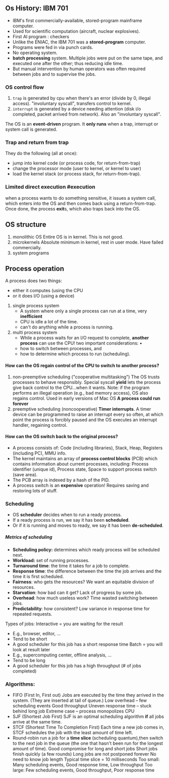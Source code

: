 ## Os History: IBM 701
- IBM's first commercially-available, stored-program mainframe computer.
- Used for scientific computation (aircraft, nuclear explosives).
- First AI program : checkers
- Unlike the ENIAC, the IBM 701 was a **stored-program** computer. 
- Programs were fed in via punch cards. 
- No operating system.
- **batch processing** system. Multiple jobs were put on the same tape, and executed one after the other; thus reducing idle time.
- But manual intervention by human operators was often required between jobs and to supervise the jobs.

### OS control flow
1. `trap` is generated by cpu when there's an error (divide by 0, illegal access). "involuntary syscall", transfers control to kernel.
2. `interrupt` is generated by a device needing attention (disk i/o completed, packet arrived from network). Also an "involuntary syscall".

The OS is an **event-driven** program. It **only runs** when a trap, interrupt or system call is generated.

### Trap and return from trap
They do the following (all at once):
- jump into kernel code (or process code, for return-from-trap) 
- change the processor mode (user to kernel, or kernel to user) 
- load the kernel stack (or process stack, for return-from-trap).

### Limited direct execution #execution 
when a process wants to do something sensitive, it issues a system call, which enters into the OS and then comes back using a return-from-trap. Once done, the process **exit**s, which also traps back into the OS.

## OS structure
1. monolithic OS
	Entire OS is in kernel. This is not good.
2. microkernels 
	Absolute minimum in kernel, rest in user mode. Have failed commercially. 
3. system programs

## Process operation 
A process does two things: 
- either it computes (using the CPU
- or it does I/O (using a device)
1. single process system
	- A system where only a single process can run at a time, very **inefficient** 
	- CPU is idle a lot of the time. 
	- can't do anything while a process is running.
2. multi process system
	- While a process waits for an I/O request to complete, **another process** can use the CPU!
	two important considerations: • 
	- how to switch between processes, and 
	- how to determine which process to run (scheduling).
#### How can the OS regain control of the CPU to switch to another process? 
1.  non-preemptive scheduling ("cooperative multitasking") 
	The OS trusts processes to behave responsibly. 
	Special syscall **yield** lets the process give back control to the CPU...when it wants. 
	Note: if the program performs an illegal operation (e.g., bad memory access), OS also regains control. 
	Used in early versions of Mac OS
	**A process could run forever**
2. preemptive scheduling (noncooperative)
	**Timer interrupts**. A timer device can be programmed to raise an interrupt every so often, at which point the process is forcibly paused and the OS executes an interrupt handler, regaining control.
#### How can the OS switch back to the original process?
- A process consists of: Code (including libraries), Stack, Heap, Registers (including PC), MMU info.
- The kernel maintains an array of **process control blocks** (PCB) which contains information about current processes, including: Process identifier (unique id), Process state, Space to support process switch (save area). 
- The PCB array is indexed by a hash of the PID.
- A process switch is an **expensive** operation! Requires saving and restoring lots of stuff.
### Scheduling
- OS **scheduler** decides when to run a ready process. 
- If a ready process is run, we say it has been **scheduled**. 
- Or if it is running and moves to ready, we say it has been **de-scheduled**.
##### Metrics of scheduling
- **Scheduling policy:** determines which ready process will be scheduled next.
- **Workload:** set of running processes.
- **Turnaround time**: the time it takes for a job to complete.
- **Response time**: the difference between the time the job arrives and the time it is first scheduled.
- **Fairness**: who gets the resources? We want an equitable division of resources.
- **Starvation**: how bad can it get? Lack of progress by some job.
- **Overhead**: how much useless work? Time wasted switching between jobs.
- **Predictability**: how consistent?  Low variance in response time for repeated requests.

Types of jobs: 
Interactive = you are waiting for the result 
- E.g., browser, editor, … 
- Tend to be short 
- A good scheduler for this job has a short response time
Batch = you will look at result later 
- E.g., supercomputing center, offline analysis, … 
- Tend to be long
- A good scheduler for this job has a high throughput (# of jobs completed)

### Algorithms: 
- FIFO (First In, First out) 
	Jobs are executed by the time they arrived in the system. (They are inserted at tail of queue.)
	Low overhead – few scheduling events 
	Good throughput 
	Uneven response time – stuck behind long job 
	Extreme case – process monopolizes CPU
- SJF (Shortest Job First) 
	SJF is an optimal scheduling algorithm **if** all jobs arrive at the same time.
- STCF (Shortest Time To Completion First) 
	Each time a new job comes in, STCF schedules the job with the least amount of time left.
- Round-robin
	run a job for a **time slice** (scheduling quantum),then switch to the next job in the queue (the one that hasn't been run for the longest amount of time).
	Good compromise for long and short jobs 
	Short jobs finish quickly (a few rounds) 
	Long jobs are not postponed forever 
	No need to know job length 
	Typical time slice = 10 milliseconds
	Too small: Many scheduling events, Good response time, Low throughput Too large: Few scheduling events, Good throughput, Poor response time